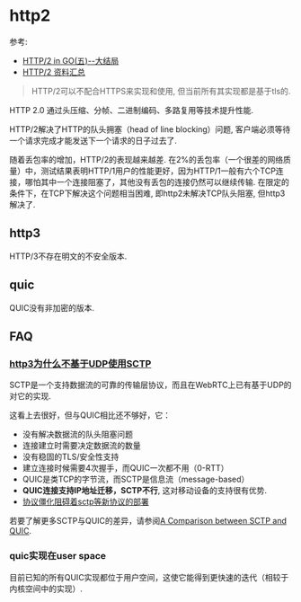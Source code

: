 # http2
参考:
- [HTTP/2 in GO(五)--大结局](https://www.tuicool.com/articles/jMreQbN)
- [HTTP/2 资料汇总](https://imququ.com/post/http2-resource.html)

> HTTP/2可以不配合HTTPS来实现和使用, 但当前所有其实现都是基于tls的.

HTTP 2.0 通过头压缩、分帧、二进制编码、多路复用等技术提升性能.

HTTP/2解决了HTTP的队头拥塞（head of line blocking）问题, 客户端必须等待一个请求完成才能发送下一个请求的日子过去了.

随着丢包率的增加，HTTP/2的表现越来越差. 在2%的丢包率（一个很差的网络质量）中，测试结果表明HTTP/1用户的性能更好，因为HTTP/1一般有六个TCP连接，哪怕其中一个连接阻塞了，其他没有丢包的连接仍然可以继续传输. 
在限定的条件下，在TCP下解决这个问题相当困难, 即http2未解决TCP队头阻塞, 但http3解决了.

## http3
HTTP/3不存在明文的不安全版本.

## quic
QUIC没有非加密的版本.

## FAQ
### [http3为什么不基于UDP使用SCTP](https://http3-explained.haxx.se/zh/why-quic/why-tcpudp)
SCTP是一个支持数据流的可靠的传输层协议，而且在WebRTC上已有基于UDP的对它的实现.

这看上去很好，但与QUIC相比还不够好，它：
- 没有解决数据流的队头阻塞问题
- 连接建立时需要决定数据流的数量
- 没有稳固的TLS/安全性支持
- 建立连接时候需要4次握手，而QUIC一次都不用（0-RTT）
- QUIC是类TCP的字节流，而SCTP是信息流（message-based）
- **QUIC连接支持IP地址迁移，SCTP不行**, 这对移动设备的支持很有优势.
- [协议僵化阻碍着sctp等新协议的部署](https://http3-explained.haxx.se/zh/why-quic/why-ossification)

若要了解更多SCTP与QUIC的差异，请参阅[A Comparison between SCTP and QUIC](https://http3-explained.haxx.se/zh/why-quic/why-tcpudp).

### quic实现在user space
目前已知的所有QUIC实现都位于用户空间，这使它能得到更快速的迭代（相较于内核空间中的实现）.